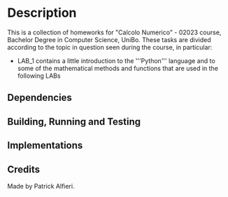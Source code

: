 # Description
This is a collection of homeworks for "Calcolo Numerico" - 02023 course, Bachelor Degree in Computer Science, UniBo. 
These tasks are divided according to the topic in question seen during the course, in particular:
 - LAB_1 contains a little introduction to the '''Python''' language and to some of the mathematical methods and functions that are used in the following LABs

## Dependencies



## Building, Running and Testing

## Implementations

## Credits
Made by Patrick Alfieri. 
